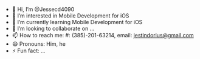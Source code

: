 - 👋 Hi, I’m @Jessecd4090
- 👀 I’m interested in Mobile Development for iOS
- 🌱 I’m currently learning Mobile Development for iOS
- 💞️ I’m looking to collaborate on ...
- 📫 How to reach me: #: (385)-201-63214, email: jestindorius@gmail.com
- 😄 Pronouns: Him, he
- ⚡ Fun fact: ...

<!---
Jessecd4090/Jessecd4090 is a ✨ special ✨ repository because its `README.md` (this file) appears on your GitHub profile.
You can click the Preview link to take a look at your changes.
--->
